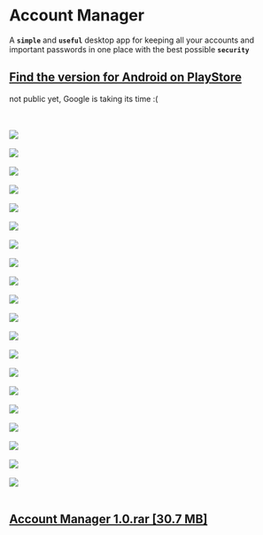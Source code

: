 # Account Manager
A **`simple`** and **`useful`** desktop app for keeping all your accounts and important passwords in one place with the best possible **`security`**

## [Find the version for Android on PlayStore](https://play.google.com/store/apps/details?id=com.eca.accountmanager)
not public yet, Google is taking its time :(

 <br><br>
![](images/screenshots/03.%20Account%20Panel%2001.png)
<br><br>![](images/screenshots/01.%20First%20Launch%20Panel%20en.png)
<br><br>![](images/screenshots/02.%20First%20Launch%20Panel%20es.png)
<br><br>![](images/screenshots/04.%20Account%20Panel%2004.png)
<br><br>![](images/screenshots/05.%20Account%20Panel%2005%20[Password%20Copied%20To%20Clipboard].png)
<br><br>![](images/screenshots/06.%20Account%20Panel%2003.png)
<br><br>![](images/screenshots/07.%20Host%20Selection%20Panel%20Menu%2001.png)
<br><br>![](images/screenshots/08.%20Host%20Selection%20Panel%20Menu%2002.png)
<br><br>![](images/screenshots/09.%20Color%20Picker.png)
<br><br>![](images/screenshots/10.%20New%20Account%20Menu.png)
<br><br>![](images/screenshots/11.%20Account%20Type%20Menu.png)
<br><br>![](images/screenshots/12.%20Account%20Info.png)
<br><br>![](images/screenshots/13.%20Change%20Password.png)
<br><br>![](images/screenshots/14%20Password%20Panel.png)
<br><br>![](images/screenshots/15.%20Password%20Panel%20-%20Importing%20File.png)
<br><br>![](images/screenshots/16.%20Host%20Types.png)
<br><br>![](images/screenshots/17.%20Built-in%20Date%20Picker.png)
<br><br>![](images/screenshots/18.%20Settings%20Panel%20[Windows%20Version]%20tag.png)
<br><br>![](images/screenshots/19.%20Settings%20Panel%20[Android%20Version]%20tag.png)
<br><br>![](images/screenshots/20.%20App%20Info.png)
<br><br>

## [Account Manager 1.0.rar [30.7 MB]](https://github.com/Odellgm/account-manager/releases/download/v1.0/Account.Manager.1.0.rar)
